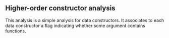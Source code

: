 Higher-order constructor analysis
---------------------------------

This analysis is a simple analysis for data constructors.
It associates to each data constructor a flag indicating
whether some argument contains functions.
